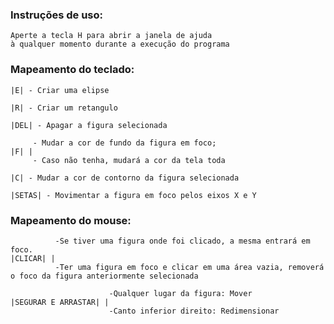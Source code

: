 ### Instruções de uso:

    Aperte a tecla H para abrir a janela de ajuda
    à qualquer momento durante a execução do programa

### Mapeamento do teclado:

    |E| - Criar uma elipse

    |R| - Criar um retangulo

    |DEL| - Apagar a figura selecionada

         - Mudar a cor de fundo da figura em foco;
    |F| |
         - Caso não tenha, mudará a cor da tela toda

    |C| - Mudar a cor de contorno da figura selecionada

    |SETAS| - Movimentar a figura em foco pelos eixos X e Y

### Mapeamento do mouse:

              -Se tiver uma figura onde foi clicado, a mesma entrará em foco.
    |CLICAR| | 
              -Ter uma figura em foco e clicar em uma área vazia, removerá o foco da figura anteriormente selecionada

                          -Qualquer lugar da figura: Mover
    |SEGURAR E ARRASTAR| |
                          -Canto inferior direito: Redimensionar
